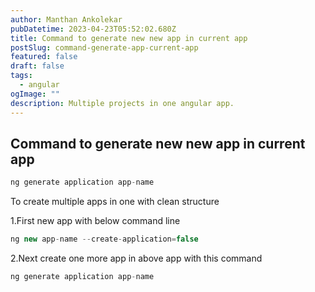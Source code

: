 ```yaml
---
author: Manthan Ankolekar
pubDatetime: 2023-04-23T05:52:02.680Z
title: Command to generate new new app in current app
postSlug: command-generate-app-current-app
featured: false
draft: false
tags:
  - angular
ogImage: ""
description: Multiple projects in one angular app.
---
```


## Command to generate new new app in current app

```jsx
ng generate application app-name
```

To create multiple apps in one with clean structure

1.First new app with below command line

```jsx
ng new app-name --create-application=false
```

2.Next create one more app in above app with this command

```jsx
ng generate application app-name
```
